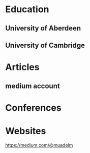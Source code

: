 # Education 
## University of Aberdeen 
## University of Cambridge 

# Articles
## medium account 

# Conferences

# Websites
https://medium.com/@muadelm
